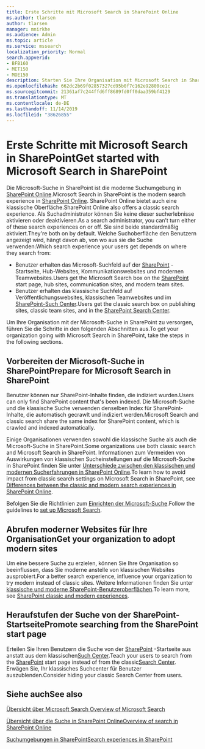 ```yaml
---
title: Erste Schritte mit Microsoft Search in SharePoint Online
ms.author: tlarsen
author: tlarsen
manager: mnirkhe
ms.audience: Admin
ms.topic: article
ms.service: mssearch
localization_priority: Normal
search.appverid:
- BFB160
- MET150
- MOE150
description: Starten Sie Ihre Organisation mit Microsoft Search in SharePoint Online
ms.openlocfilehash: 662dc2b69f02857327cd95b0f7c162e92800ce1c
ms.sourcegitcommit: 21361af7c244ffd6ff8689fd0ff0daa359bf4129
ms.translationtype: MT
ms.contentlocale: de-DE
ms.lasthandoff: 11/14/2019
ms.locfileid: "38626855"
---
```

# <a name="get-started-with-microsoft-search-in-sharepoint"></a><span data-ttu-id="4769e-103">Erste Schritte mit Microsoft Search in SharePoint</span><span class="sxs-lookup"><span data-stu-id="4769e-103">Get started with Microsoft Search in SharePoint</span></span>

<span data-ttu-id="4769e-104">Die Microsoft-Suche in SharePoint ist die moderne Suchumgebung in [SharePoint Online](https://products.office.com/sharepoint/collaboration).</span><span class="sxs-lookup"><span data-stu-id="4769e-104">Microsoft Search in SharePoint is the modern search experience in [SharePoint Online](https://products.office.com/sharepoint/collaboration).</span></span> <span data-ttu-id="4769e-105">SharePoint Online bietet auch eine klassische Oberfläche.</span><span class="sxs-lookup"><span data-stu-id="4769e-105">SharePoint Online also offers a classic search experience.</span></span> <span data-ttu-id="4769e-106">Als Suchadministrator können Sie keine dieser sucherlebnisse aktivieren oder deaktivieren.</span><span class="sxs-lookup"><span data-stu-id="4769e-106">As a search administrator, you can’t turn either of these search experiences on or off.</span></span> <span data-ttu-id="4769e-107">Sie sind beide standardmäßig aktiviert.</span><span class="sxs-lookup"><span data-stu-id="4769e-107">They're both on by default.</span></span> <span data-ttu-id="4769e-108">Welche Suchoberfläche den Benutzern angezeigt wird, hängt davon ab, von wo aus sie die Suche verwenden:</span><span class="sxs-lookup"><span data-stu-id="4769e-108">Which search experience your users get depends on where they search from:</span></span>

- <span data-ttu-id="4769e-109">Benutzer erhalten das Microsoft-Suchfeld auf der [SharePoint](http://sharepoint.com/) -Startseite, Hub-Websites, Kommunikationswebsites und modernen Teamwebsites.</span><span class="sxs-lookup"><span data-stu-id="4769e-109">Users get the Microsoft Search box on the [SharePoint](http://sharepoint.com/) start page, hub sites, communication sites, and modern team sites.</span></span>
- <span data-ttu-id="4769e-110">Benutzer erhalten das klassische Suchfeld auf Veröffentlichungswebsites, klassischen Teamwebsites und im [SharePoint-Such Center](https://docs.microsoft.com/sharepoint/manage-search-center).</span><span class="sxs-lookup"><span data-stu-id="4769e-110">Users get the classic search box on publishing sites, classic team sites, and in the [SharePoint Search Center](https://docs.microsoft.com/sharepoint/manage-search-center).</span></span>

<span data-ttu-id="4769e-111">Um Ihre Organisation mit der Microsoft-Suche in SharePoint zu versorgen, führen Sie die Schritte in den folgenden Abschnitten aus.</span><span class="sxs-lookup"><span data-stu-id="4769e-111">To get your organization going with Microsoft Search in SharePoint, take the steps in the following sections.</span></span>

## <a name="prepare-for-microsoft-search-in-sharepoint"></a><span data-ttu-id="4769e-112">Vorbereiten der Microsoft-Suche in SharePoint</span><span class="sxs-lookup"><span data-stu-id="4769e-112">Prepare for Microsoft Search in SharePoint</span></span>

<span data-ttu-id="4769e-113">Benutzer können nur SharePoint-Inhalte finden, die indiziert wurden.</span><span class="sxs-lookup"><span data-stu-id="4769e-113">Users can only find SharePoint content that's been indexed.</span></span> <span data-ttu-id="4769e-114">Die Microsoft-Suche und die klassische Suche verwenden denselben Index für SharePoint-Inhalte, die automatisch gecrawlt und indiziert werden.</span><span class="sxs-lookup"><span data-stu-id="4769e-114">Microsoft Search and classic search share the same index for SharePoint content, which is crawled and indexed automatically.</span></span> 

<span data-ttu-id="4769e-115">Einige Organisationen verwenden sowohl die klassische Suche als auch die Microsoft-Suche in SharePoint.</span><span class="sxs-lookup"><span data-stu-id="4769e-115">Some organizations use both classic search and Microsoft Search in SharePoint.</span></span> <span data-ttu-id="4769e-116">Informationen zum Vermeiden von Auswirkungen von klassischen Sucheinstellungen auf die Microsoft-Suche in SharePoint finden Sie unter [Unterschiede zwischen den klassischen und modernen Sucherfahrungen in SharePoint Online](https://docs.microsoft.com/sharepoint/differences-classic-modern-search).</span><span class="sxs-lookup"><span data-stu-id="4769e-116">To learn how to avoid impact from classic search settings on Microsoft Search in SharePoint, see [Differences between the classic and modern search experiences in SharePoint Online](https://docs.microsoft.com/sharepoint/differences-classic-modern-search).</span></span>

<span data-ttu-id="4769e-117">Befolgen Sie die Richtlinien zum [Einrichten der Microsoft-Suche](set-up-microsoft-search.md).</span><span class="sxs-lookup"><span data-stu-id="4769e-117">Follow the guidelines to [set up Microsoft Search](set-up-microsoft-search.md).</span></span>


## <a name="get-your-organization-to-adopt-modern-sites"></a><span data-ttu-id="4769e-118">Abrufen moderner Websites für Ihre Organisation</span><span class="sxs-lookup"><span data-stu-id="4769e-118">Get your organization to adopt modern sites</span></span>

<span data-ttu-id="4769e-119">Um eine bessere Suche zu erzielen, können Sie Ihre Organisation so beeinflussen, dass Sie moderne anstelle von klassischen Websites ausprobiert.</span><span class="sxs-lookup"><span data-stu-id="4769e-119">For a better search experience, influence your organization to try modern instead of classic sites.</span></span> <span data-ttu-id="4769e-120">Weitere Informationen finden Sie unter [klassische und moderne SharePoint-Benutzeroberflächen](https://support.office.com/article/SharePoint-classic-and-modern-experiences-5725c103-505d-4a6e-9350-300d3ec7d73f).</span><span class="sxs-lookup"><span data-stu-id="4769e-120">To learn more, see [SharePoint classic and modern experiences](https://support.office.com/article/SharePoint-classic-and-modern-experiences-5725c103-505d-4a6e-9350-300d3ec7d73f).</span></span>

## <a name="promote-searching-from-the-sharepoint-start-page"></a><span data-ttu-id="4769e-121">Heraufstufen der Suche von der SharePoint-Startseite</span><span class="sxs-lookup"><span data-stu-id="4769e-121">Promote searching from the SharePoint start page</span></span>

<span data-ttu-id="4769e-122">Erteilen Sie Ihren Benutzern die Suche von der [SharePoint](http://sharepoint.com/) -Startseite aus anstatt aus dem klassischen[Such Center](https://docs.microsoft.com/sharepoint/manage-search-center).</span><span class="sxs-lookup"><span data-stu-id="4769e-122">Teach your users to search from the [SharePoint](http://sharepoint.com/) start page instead of from the classic[Search Center](https://docs.microsoft.com/sharepoint/manage-search-center).</span></span> <span data-ttu-id="4769e-123">Erwägen Sie, Ihr klassisches Suchcenter für Benutzer auszublenden.</span><span class="sxs-lookup"><span data-stu-id="4769e-123">Consider hiding your classic Search Center from users.</span></span>

## <a name="see-also"></a><span data-ttu-id="4769e-124">Siehe auch</span><span class="sxs-lookup"><span data-stu-id="4769e-124">See also</span></span>
[<span data-ttu-id="4769e-125">Übersicht über Microsoft Search </span><span class="sxs-lookup"><span data-stu-id="4769e-125">Overview of Microsoft Search</span></span>](overview-microsoft-search.md)

[<span data-ttu-id="4769e-126">Übersicht über die Suche in SharePoint Online</span><span class="sxs-lookup"><span data-stu-id="4769e-126">Overview of search in SharePoint Online</span></span>](https://docs.microsoft.com/sharepoint/overview-of-search)

[<span data-ttu-id="4769e-127">Suchumgebungen in SharePoint</span><span class="sxs-lookup"><span data-stu-id="4769e-127">Search experiences in SharePoint</span></span>](https://docs.microsoft.com/sharepoint/get-started-with-modern-search-experience)